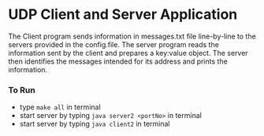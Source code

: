 # UDP Client and Server Application

The Client program sends information in messages.txt file line-by-line to the servers provided in the config.file. The server program reads the information sent by the client and prepares a key:value object. The server then identifies the messages intended for its address and prints the information.

### To Run
- type ```make all``` in terminal
- start server by typing ```java server2 <portNo>``` in terminal
- start server by typing ```java client2``` in terminal
